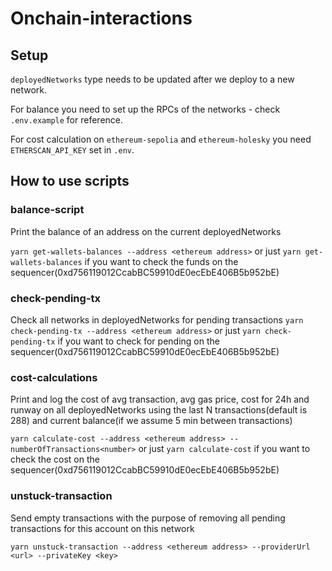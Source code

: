 # Onchain-interactions

## Setup

`deployedNetworks` type needs to be updated after we deploy to a new network.

For balance you need to set up the RPCs of the networks - check `.env.example` for reference.

For cost calculation on `ethereum-sepolia` and `ethereum-holesky` you need `ETHERSCAN_API_KEY` set in `.env`.

## How to use scripts

### balance-script

Print the balance of an address on the current deployedNetworks

`yarn get-wallets-balances --address <ethereum address>`
or just `yarn get-wallets-balances` if you want to check the funds on the sequencer(0xd756119012CcabBC59910dE0ecEbE406B5b952bE)

### check-pending-tx

Check all networks in deployedNetworks for pending transactions
`yarn check-pending-tx --address <ethereum address>`
or just `yarn check-pending-tx` if you want to check for pending on the sequencer(0xd756119012CcabBC59910dE0ecEbE406B5b952bE)

### cost-calculations

Print and log the cost of avg transaction, avg gas price, cost for 24h and runway on all deployedNetworks using the last N transactions(default is 288) and current balance(if we assume 5 min between transactions)

`yarn calculate-cost --address <ethereum address> --numberOfTransactions<number>`
or just `yarn calculate-cost` if you want to check the cost on the sequencer(0xd756119012CcabBC59910dE0ecEbE406B5b952bE)

### unstuck-transaction

Send empty transactions with the purpose of removing all pending transactions for this account on this network

`yarn unstuck-transaction --address <ethereum address> --providerUrl <url> --privateKey <key>`
